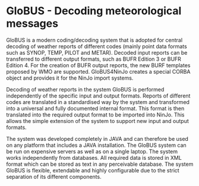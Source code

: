# GloBUS - Decoding meteorological messages
GloBUS is a modern coding/decoding system that is adopted for central decoding of weather reports of different codes (mainly point data formats such as SYNOP, TEMP, PILOT and METAR). Decoded input reports can be transferred to different output formats, such as BUFR Edition 3 or BUFR Edition 4. For the creation of BUFR output reports, the new BURF templates proposed by WMO are supported. GloBUS4NinJo creates a special CORBA object and provides it for the NinJo import systems.

Decoding of weather reports in the system GloBUS is performed independently of the specific input and output formats. Reports of different codes are translated in a standardised way by the system and transformed into a universal and fully documented internal format. This format is then translated into the required output format to be imported into NinJo. This allows the simple extension of the system to support new input and output formats.

The system was developed completely in JAVA and can therefore be used on any platform that includes a JAVA installation. The GloBUS system can be run on expensive servers as well as on a single laptop. The system works independently from databases. All required data is stored in XML format which can be stored as text in any perceivable database. The system GloBUS is flexible, extendable and highly configurable due to the strict separation of its different components. 
